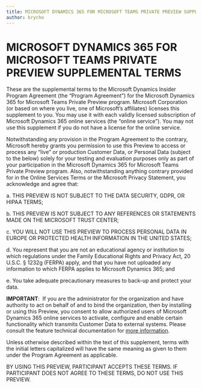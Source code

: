 ```yaml
---
title: MICROSOFT DYNAMICS 365 FOR MICROSOFT TEAMS PRIVATE PREVIEW SUPPLEMENTAL TERMS
author: brycho
---
```


# MICROSOFT DYNAMICS 365 FOR MICROSOFT TEAMS PRIVATE PREVIEW SUPPLEMENTAL TERMS

These are the supplemental terms to the Microsoft Dynamics Insider Program
Agreement (the “Program Agreement”) for the Microsoft Dynamics 365 for Microsoft
Teams Private Preview program. Microsoft Corporation (or based on where you
live, one of Microsoft’s affiliates) licenses this supplement to you. You may
use it with each validly licensed subscription of Microsoft Dynamics 365 online
services (the “online service”). You may not use this supplement if you do not
have a license for the online service.

Notwithstanding any provision in the Program Agreement to the contrary,
Microsoft hereby grants you permission to use this Preview to access or process
any “live” or production Customer Data, or Personal Data (subject to the below)
solely for your testing and evaluation purposes only as part of your
participation in the Microsoft Dynamics 365 for Microsoft Teams Private Preview
program. Also, notwithstanding anything contrary provided for in the Online
Services Terms or the Microsoft Privacy Statement, you acknowledge and agree
that:

 a.  THIS PREVIEW IS NOT SUBJECT TO THE DATA SECURITY, GDPR, OR HIPAA TERMS;

 b.  THIS PREVIEW IS NOT SUBJECT TO ANY REFERENCES OR STATEMENTS MADE ON THE
    MICROSOFT TRUST CENTER;

 c.  YOU WILL NOT USE THIS PREVIEW TO PROCESS PERSONAL DATA IN EUROPE OR
    PROTECTED HEALTH INFORMATION IN THE UNITED STATES;

 d.  You represent that you are not an educational agency or institution to which
    regulations under the Family Educational Rights and Privacy Act, 20 U.S.C. §
    1232g (FERPA) apply, and that you have not uploaded any information to which
    FERPA applies to Microsoft Dynamics 365; and

 e.  You take adequate precautionary measures to back-up and protect your data.

**IMPORTANT**:  If you are the administrator for the organization and have
authority to act on behalf of and to bind the organization, then by installing
or using this Preview, you consent to allow authorized users of Microsoft
Dynamics 365 online services to activate, configure and enable certain
functionality which transmits Customer Data to external systems. Please consult
the feature technical documentation for [more
information](https://go.microsoft.com/fwlink/?linkid=869466).

Unless otherwise described within the text of this supplement, terms with the
initial letters capitalized will have the same meaning as given to them under
the Program Agreement as applicable.

BY USING THIS PREVIEW, PARTICIPANT ACCEPTS THESE TERMS. IF PARTICIPANT DOES NOT
AGREE TO THESE TERMS, DO NOT USE THIS PREVIEW.
